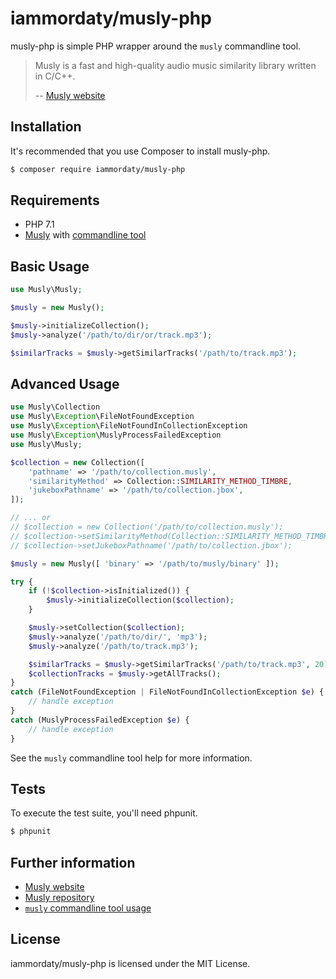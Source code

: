 # iammordaty/musly-php

musly-php is simple PHP wrapper around the `musly` commandline tool.

> Musly is a fast and high-quality audio music similarity library written in C/C++.
>
> -- [Musly website](http://musly.org)

## Installation

It's recommended that you use Composer to install musly-php.

```bash
$ composer require iammordaty/musly-php
```

## Requirements

* PHP 7.1
* [Musly](https://github.com/dominikschnitzer/musly) with [commandline tool](http://www.musly.org/about.html)

## Basic Usage

```php
use Musly\Musly;

$musly = new Musly();

$musly->initializeCollection();
$musly->analyze('/path/to/dir/or/track.mp3');

$similarTracks = $musly->getSimilarTracks('/path/to/track.mp3');
```

## Advanced Usage

```php
use Musly\Collection
use Musly\Exception\FileNotFoundException
use Musly\Exception\FileNotFoundInCollectionException
use Musly\Exception\MuslyProcessFailedException
use Musly\Musly;

$collection = new Collection([
    'pathname' => '/path/to/collection.musly',
    'similarityMethod' => Collection::SIMILARITY_METHOD_TIMBRE,
    'jukeboxPathname' => '/path/to/collection.jbox',
]);

// ... or
// $collection = new Collection('/path/to/collection.musly');
// $collection->setSimilarityMethod(Collection::SIMILARITY_METHOD_TIMBRE);
// $collection->setJukeboxPathname('/path/to/collection.jbox');

$musly = new Musly([ 'binary' => '/path/to/musly/binary' ]);

try {
    if (!$collection->isInitialized()) {
        $musly->initializeCollection($collection);
    }

    $musly->setCollection($collection);
    $musly->analyze('/path/to/dir/', 'mp3');
    $musly->analyze('/path/to/track.mp3');

    $similarTracks = $musly->getSimilarTracks('/path/to/track.mp3', 20);
    $collectionTracks = $musly->getAllTracks();
}
catch (FileNotFoundException | FileNotFoundInCollectionException $e) {
    // handle exception
}
catch (MuslyProcessFailedException $e) {
    // handle exception
}
```

See the `musly` commandline tool help for more information.

## Tests

To execute the test suite, you'll need phpunit.

```bash
$ phpunit
```

## Further information

- [Musly website](http://www.musly.org/)
- [Musly repository](https://github.com/dominikschnitzer/musly)
- [`musly` commandline tool usage](http://www.musly.org/about.html)

## License

iammordaty/musly-php is licensed under the MIT License.
